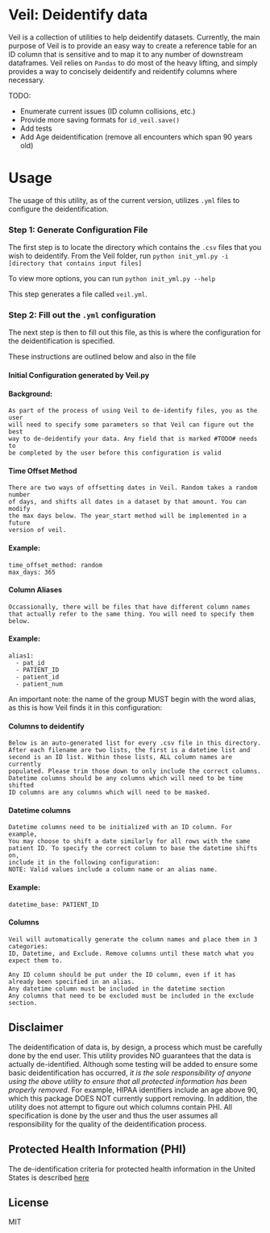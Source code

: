 Veil: Deidentify data
======================

Veil is a collection of utilities to help deidentify datasets. Currently, the main purpose of Veil is to provide 
an easy way to create a reference table for an ID column that is sensitive and to map it to any number of downstream
dataframes. Veil relies on `Pandas` to do most of the heavy lifting, and simply provides a way to concisely deidentify
and reidentify columns where necessary. 

TODO:
* Enumerate current issues (ID column collisions, etc.)
* Provide more saving formats for `id_veil.save()`
* Add tests
* Add Age deidentification (remove all encounters which span 90 years old)

Usage
=====


The usage of this utility, as of the current version, utilizes `.yml` files to configure the deidentification. 

### Step 1: Generate Configuration File

The first step is to locate the directory which contains the `.csv` files that you wish to deidentify. 
From the Veil folder, run `python init_yml.py -i [directory that contains input files]`

To view more options, you can run `python init_yml.py --help`

This step generates a file called `veil.yml`. 

### Step 2: Fill out the `.yml` configuration

The next step is then to fill out this file, as this is where
the configuration for the deidentification is specified. 

These instructions are outlined below and also in the file
#### Initial Configuration generated by Veil.py
#### Background:

```
As part of the process of using Veil to de-identify files, you as the user 
will need to specify some parameters so that Veil can figure out the best 
way to de-deidentify your data. Any field that is marked #TODO# needs to
be completed by the user before this configuration is valid
```

#### Time Offset Method
```
There are two ways of offsetting dates in Veil. Random takes a random number
of days, and shifts all dates in a dataset by that amount. You can modify 
the max days below. The year_start method will be implemented in a future 
version of veil. 
```

#### Example:
```
time_offset_method: random
max_days: 365
```

#### Column Aliases
```
Occassionally, there will be files that have different column names
that actually refer to the same thing. You will need to specify them 
below. 
```
#### Example:

```
alias1:
  - pat_id
  - PATIENT_ID
  - patient_id
  - patient_num
```

An important note: the name of the group MUST begin with the word alias,
as this is how Veil finds it in this configuration:

#### Columns to deidentify
```
Below is an auto-generated list for every .csv file in this directory.
After each filename are two lists, the first is a datetime list and 
second is an ID list. Within those lists, ALL column names are currently
populated. Please trim those down to only include the correct columns.
Datetime columns should be any columns which will need to be time shifted
ID columns are any columns which will need to be masked.
```


#### Datetime columns
```
Datetime columns need to be initialized with an ID column. For example,
You may choose to shift a date similarly for all rows with the same 
patient ID. To specify the correct column to base the datetime shifts on,
include it in the following configuration:
NOTE: Valid values include a column name or an alias name. 
```
#### Example:
```
datetime_base: PATIENT_ID
```

#### Columns

``` 
Veil will automatically generate the column names and place them in 3 categories: 
ID, Datetime, and Exclude. Remove columns until these match what you expect them to.

Any ID column should be put under the ID column, even if it has already been specified in an alias.
Any datetime column must be included in the datetime section
Any columns that need to be excluded must be included in the exclude section.
```

Disclaimer
----------

The deidentification of data is, by design, a process which must be carefully done by the end user. This 
utility provides NO guarantees that the data is actually de-identified. Although some testing will be added
to ensure some basic deidentification has occurred, *it is the sole responsibility of anyone using the above 
utility to ensure that all protected information has been properly removed*. For example, HIPAA identifiers 
include an age above 90, which this package DOES NOT currently support removing. In addition, the utility does 
not attempt to figure out which columns contain PHI. All specification is done by the user and thus the user 
assumes all responsibility for the quality of the deidentification process.

Protected Health Information (PHI)
----------------------------------

The de-identification criteria for protected health information in the United States is described [here](https://www.law.cornell.edu/cfr/text/45/164.514)

License
-------
MIT